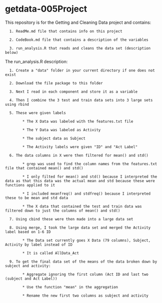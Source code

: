 getdata-005Project
==================

This repository is for the Getting and Cleaning Data project and contains:

      1. ReadMe.md file that contains info on this project
      
      2. CodeBook.md file that contains a description of the variables
      
      3. run_analysis.R that reads and cleans the data set (description below)

The run_analysis.R description:
      
      1. Create a "data" folder in your current directory if one does not exist
      
      2. Download the file package to this folder
      
      3. Next I read in each component and store it as a variable
      
      4. Then I combine the 3 test and train data sets into 3 large sets using rbind
      
      5. These were given labels
      
            * The X Data was labeled with the features.txt file
            
            * The Y Data was labeled as Activity
            
            * The subject data as Subject
            
            * The Activity labels were given "ID" and "Act Label"
            
      6. The data columns in X were then filtered for mean() and std()
      
            * grep was used to find the column names from the features.txt file that contained mean() and std()
            
            * I only filted for mean() and std() because I interpreted the data as that this data was the actual mean and std because these were functions applied to it
            
            * I included meanfreq() and stdfreq() because I interpreted these to be mean and std data
            
            * The X data that contained the test and train data was filtered down to just the columns of mean() and std()
            
      7. Using cbind these were then made into a large data set
      
      8. Using merge, I took the large data set and merged the Activity label based on 1-6 ID
      
            * The Data set currently goes X Data (79 columns), Subject, Activity by label instead of ID
            
            * It is called AllData_Act
            
      9. To get the final data set of the means of the data broken down by subject and activity:
      
            * Aggregate ignoring the first column (Act ID and last two (subject and Act Label))
            
            * Use the function "mean" in the aggregation
            
            * Rename the new first two columns as subject and activity